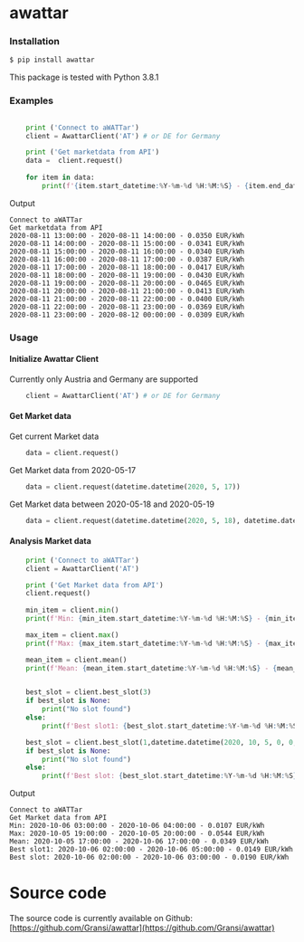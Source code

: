 # awattar



###  Installation

```sh
$ pip install awattar
```

This package is tested with Python 3.8.1 

###  Examples

```python

    print ('Connect to aWATTar')
    client = AwattarClient('AT') # or DE for Germany

    print ('Get marketdata from API')
    data =  client.request()
    
    for item in data:
        print(f'{item.start_datetime:%Y-%m-%d %H:%M:%S} - {item.end_datetime:%Y-%m-%d %H:%M:%S} - {(item.marketprice / 1000):.4f} EUR/kWh')

```

Output
```
Connect to aWATTar
Get marketdata from API
2020-08-11 13:00:00 - 2020-08-11 14:00:00 - 0.0350 EUR/kWh
2020-08-11 14:00:00 - 2020-08-11 15:00:00 - 0.0341 EUR/kWh
2020-08-11 15:00:00 - 2020-08-11 16:00:00 - 0.0340 EUR/kWh
2020-08-11 16:00:00 - 2020-08-11 17:00:00 - 0.0387 EUR/kWh
2020-08-11 17:00:00 - 2020-08-11 18:00:00 - 0.0417 EUR/kWh
2020-08-11 18:00:00 - 2020-08-11 19:00:00 - 0.0430 EUR/kWh
2020-08-11 19:00:00 - 2020-08-11 20:00:00 - 0.0465 EUR/kWh
2020-08-11 20:00:00 - 2020-08-11 21:00:00 - 0.0413 EUR/kWh
2020-08-11 21:00:00 - 2020-08-11 22:00:00 - 0.0400 EUR/kWh
2020-08-11 22:00:00 - 2020-08-11 23:00:00 - 0.0369 EUR/kWh
2020-08-11 23:00:00 - 2020-08-12 00:00:00 - 0.0309 EUR/kWh
```

###  Usage

#### Initialize Awattar Client

Currently only Austria and Germany are supported

```python
    client = AwattarClient('AT') # or DE for Germany
```

#### Get Market data

Get current Market data
```python
    data = client.request()
```

Get Market data from 2020-05-17
```python
    data = client.request(datetime.datetime(2020, 5, 17))
```

Get Market data between 2020-05-18 and 2020-05-19
```python
    data = client.request(datetime.datetime(2020, 5, 18), datetime.datetime(2020, 5, 19))
```

#### Analysis Market data

```python
    print ('Connect to aWATTar')
    client = AwattarClient('AT')

    print ('Get Market data from API')
    client.request()
    
    min_item = client.min()
    print(f'Min: {min_item.start_datetime:%Y-%m-%d %H:%M:%S} - {min_item.end_datetime:%Y-%m-%d %H:%M:%S} - {(min_item.marketprice / 1000):.4f} EUR/kWh')

    max_item = client.max()
    print(f'Max: {max_item.start_datetime:%Y-%m-%d %H:%M:%S} - {max_item.end_datetime:%Y-%m-%d %H:%M:%S} - {(max_item.marketprice / 1000):.4f} EUR/kWh')

    mean_item = client.mean()
    print(f'Mean: {mean_item.start_datetime:%Y-%m-%d %H:%M:%S} - {mean_item.end_datetime:%Y-%m-%d %H:%M:%S} - {(mean_item.marketprice / 1000):.4f} EUR/kWh')


    best_slot = client.best_slot(3)
    if best_slot is None:
        print("No slot found")
    else:        
        print(f'Best slot1: {best_slot.start_datetime:%Y-%m-%d %H:%M:%S} - {best_slot.end_datetime:%Y-%m-%d %H:%M:%S} - {(best_slot.marketprice / 1000):.4f} EUR/kWh')

    best_slot = client.best_slot(1,datetime.datetime(2020, 10, 5, 0, 0, 0),datetime.datetime(2020, 10, 6, 3, 0, 0))
    if best_slot is None:
        print("No slot found")
    else:        
        print(f'Best slot: {best_slot.start_datetime:%Y-%m-%d %H:%M:%S} - {best_slot.end_datetime:%Y-%m-%d %H:%M:%S} - {(best_slot.marketprice / 1000):.4f} EUR/kWh')
```

Output
```
Connect to aWATTar
Get Market data from API
Min: 2020-10-06 03:00:00 - 2020-10-06 04:00:00 - 0.0107 EUR/kWh
Max: 2020-10-05 19:00:00 - 2020-10-05 20:00:00 - 0.0544 EUR/kWh
Mean: 2020-10-05 17:00:00 - 2020-10-06 17:00:00 - 0.0349 EUR/kWh
Best slot1: 2020-10-06 02:00:00 - 2020-10-06 05:00:00 - 0.0149 EUR/kWh
Best slot: 2020-10-06 02:00:00 - 2020-10-06 03:00:00 - 0.0190 EUR/kWh
```

# Source code
The source code is currently available on Github: [https://github.com/Gransi/awattar](https://github.com/Gransi/awattar)
